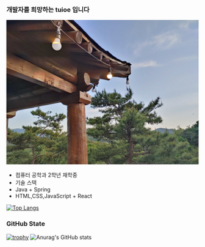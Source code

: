 ### 개발자를 희망하는 tuioe 입니다 

<img src = "gitimage.jpg" />

- 컴퓨터 공학과 2학년 재학중
- 기술 스택
- Java + Spring
- HTML,CSS,JavaScript + React

[![Top Langs](https://github-readme-stats.vercel.app/api/top-langs/?username=tuioe5679&layout=compact)](https://github.com/tuioe5679/github-readme-stats)

### GitHub State
[![trophy](https://github-profile-trophy.vercel.app/?username=tuioe5679)](https://github.com/tuioe5679/github-readme-stats)
![Anurag's GitHub stats](https://github-readme-stats.vercel.app/api?username=tuioe5679&show_icons=true)









